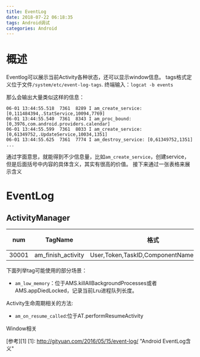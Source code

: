 ```yaml
---
title: EventLog
date: 2018-07-22 06:18:35
tags: Android调试
categories: Android 
---
```


# 概述
Eventlog可以展示当前Activity各种状态，还可以显示window信息。
tags格式定义位于文件`/system/etc/event-log-tags`.
终端输入：`logcat -b events`

<!--more-->
那么会输出大量类似这样的信息：

```
06-01 13:44:55.518  7361  8289 I am_create_service: [0,111484394,.StatService,10094,7769]
06-01 13:44:55.540  7361  8343 I am_proc_bound: [0,3976,com.android.providers.calendar]
06-01 13:44:55.599  7361  8033 I am_create_service: [0,61349752,.UpdateService,10034,1351]
06-01 13:44:55.625  7361  7774 I am_destroy_service: [0,61349752,1351]
...
```
通过字面意思，就能得到不少信息量，比如`am_create_service`，创建service，但是后面括号中内容的具体含义，其实有很高的价值。 接下来通过一张表格来展示含义

# EventLog
## ActivityManager

|num|TagName|格式|功能|
|--|--|--|--|
|30001|am_finish_activity|User,Token,TaskID,ComponentName,Reason||

下面列举tag可能使用的部分场景：

* `am_low_memory`：位于AMS.killAllBackgroundProcesses或者AMS.appDiedLocked，记录当前Lru进程队列长度。

Activity生命周期相关的方法:

* `am_on_resume_called`:位于AT.performResumeActivity

Window相关


[参考][1]
[1]: http://gityuan.com/2016/05/15/event-log/ "Android EventLog含义"
